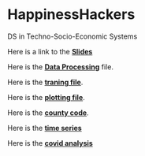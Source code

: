# HappinessHackers
DS in Techno-Socio-Economic Systems

Here is a link to the **[Slides](https://docs.google.com/presentation/d/16R_lFSDRwnzspwK6E_iRBy-wraqsKtJg3whFYnZaDMs/edit?usp=sharing)**

Here is the **[Data Processing](https://colab.research.google.com/drive/1Q5eD1JS9mFjBuvHkACq4Uoq6Q42XwcrS?usp=sharing#scrollTo=2mFHBGob8h_2)** file. 

Here is the **[traning file](https://colab.research.google.com/drive/1aGP4D92WsjWPKuHbQj3xSX_OrImhRDwX?usp=sharing)**. 

Here is the **[plotting file](https://colab.research.google.com/drive/1FQNOtu_snnGJ-OLZyDC7vrOcN8o7EKl5?usp=sharing)**. 

Here is the **[county code](https://colab.research.google.com/drive/1IHVhiMEdnrbOcFZioqvnAUJPHJ3rdf_U#scrollTo=EgmzqUapnnJl)**. 

Here is the **[time series](https://colab.research.google.com/drive/1N9ND1KWAW-2WyhWtjXV4jFtly7XQgBKo?usp=sharing)**

Here is the **[covid analysis](https://colab.research.google.com/drive/1aL-mQHwhAm7XCOBU2FPn4pVCLFyzjtWZ?usp=sharing)**
